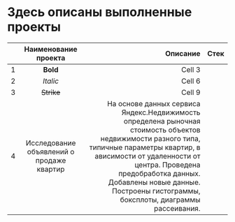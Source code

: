 # Здесь описаны выполненные проекты
|      | Наименование проекта  | Описание      |Стек   |   
|:---- |:---------------------:| -------------:|---------:|
| 1    | **Bold**        | Cell 3        |
| 2    | *Italic*        | Cell 6        |
| 3    | ~~Strike~~      | Cell 9        |
| 4    | Исследование объявлений о продаже квартир | На основе данных сервиса Яндекс.Недвижимость определена рыночная стоимость объектов недвижимости разного типа, типичные параметры квартир, в ависимости от удаленности от центра. Проведена предобработка данных. Добавлены новые данные. Построены гистограммы, боксплоты, диаграммы рассеивания.|
